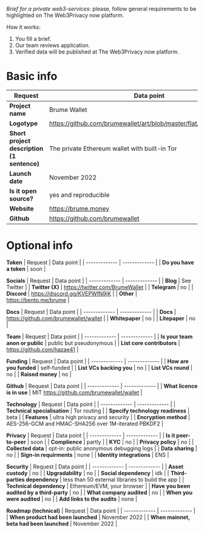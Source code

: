 *Brief for a private web3-services*: please, follow general requirements to be highlighted on The Web3Privacy now platform.

How it works:
1. You fill a brief.
2. Our team reviews application.
3. Verified data will be published at The Web3Privacy now platform.

# **Basic info**

| Request  | Data point | 
| ------------- | ------------- |
| **Project name**  | Brume Wallet |
| **Logotype**  | https://github.com/brumewallet/art/blob/master/flat/cloudy_2934.png |
| **Short project description (1 sentence)** | The private Ethereum wallet with built-in Tor |
| **Launch date** | November 2022 |
| **Is it open source?** | yes and reproducible |
| **Website**  | https://brume.money |
| **Github**  | https://github.com/brumewallet |

# **Optional info**

**Token**
| Request  | Data point | 
| ------------- | ------------- |
| **Do you have a token** | soon |

**Socials**
| Request  | Data point | 
| ------------- | ------------- |
| **Blog** | See Twitter |
| **Twitter (X)** | https://twitter.com/BrumeWallet |
| **Telegram** | no |
| **Discord** | https://discord.gg/KVEPWfN9jK |
| **Other** | https://bento.me/brume |

**Docs**
| Request  | Data point | 
| ------------- | ------------- |
| **Docs** | https://github.com/brumewallet/wallet |
| **Whitepaper** | no |
| **Litepaper** | no |

**Team**
| Request  | Data point | 
| ------------- | ------------- |
| **Is your team anon or public**  | public but pseudonymous | 
| **List core contributors** | https://github.com/hazae41 | 

**Funding**
| Request  | Data point | 
| ------------- | ------------- |
| **How are you funded**  | self-funded | 
| **List VCs backing you**  | no |
| **List VCs round**  | no | 
| **Raised money** | no | 

**Github**
| Request  | Data point | 
| ------------- | ------------- |
| **What licence is in use**  | MIT https://github.com/brumewallet/wallet | 

**Technology**
| Request  | Data point | 
| ------------- | ------------- |
| **Technical specialisation**  | Tor routing | 
| **Specify technology readiness**  | beta | 
| **Features**  | ultra high privacy and security | 
| **Encryption method**  | AES-256-GCM and HMAC-SHA256 over 1M-iterated PBKDF2 | 

**Privacy**
| Request  | Data point | 
| ------------- | ------------- |
| **Is it peer-to-peer**  | soon | 
| **Complience**  | partly |
| **KYC**  | no |
| **Privacy policy** | no |
| **Collected data**  | opt-in: public anonymous debugging logs |
| **Data sharing** | no |
| **Sign-in requirments** | none |
| **Identity integrations** | ENS |

**Security**
| Request  | Data point | 
| ------------- | ------------- |
| **Asset custody** | no | 
| **Upgradability**  | no |
| **Social dependency**  | idk |
| **Third-parties dependency** | less than 50 external libraries to build the app |
| **Technical dependency** | Ethereum/EVM, your browser |
| **Have you been audited by a third-party** | no |
| **What company audited** | no |
| **When you were audited** | no |
| **Add links to the audits** | none |

**Roadmap (technical)**
| Request  | Data point | 
| ------------- | ------------- |
| **When product had been launched** | November 2022 | 
| **When mainnet, beta had been launched**  | November 2022 |
